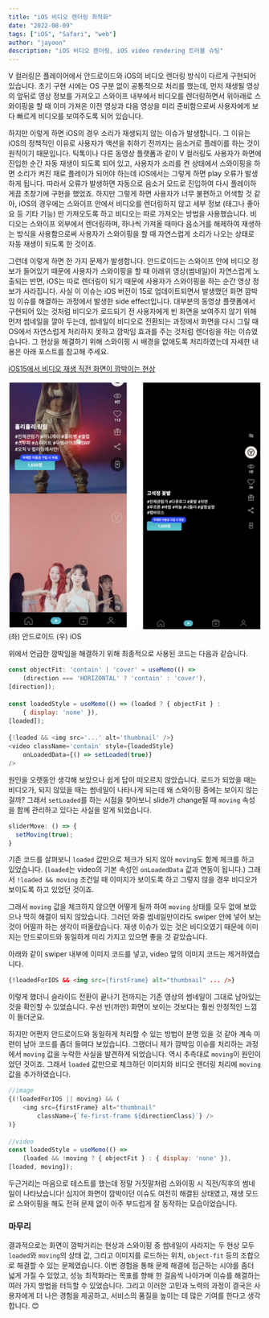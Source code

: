 ```yaml
---
title: "iOS 비디오 렌더링 최적화"
date: "2022-08-09"
tags: ["iOS", "Safari", "web"]
author: "jayoon"
description: "iOS 비디오 렌더링, iOS video rendering 트러블 슈팅"
---
```


V 컬러링은 플레이어에서 안드로이드와 iOS의 비디오 렌더링 방식이 다르게 구현되어 있습니다. 초기 구현 시에는 OS 구분 없이 공통적으로 처리를 했는데, 먼저 재생될 영상의 앞뒤로 영상 정보를 가져오고 스와이프 내부에서 비디오를 렌더링하면서 위아래로 스와이핑을 할 때 이미 가져온 이전 영상과 다음 영상을 미리 준비함으로써 사용자에게 보다 빠르게 비디오를 보여주도록 되어 있습니다.

하지만 이렇게 하면 iOS의 경우 소리가 재생되지 않는 이슈가 발생합니다. 그 이유는 iOS의 정책적인 이유로 사용자가 액션을 취하기 전까지는 음소거로 플레이를 하는 것이 원칙이기 때문입니다. 틱톡이나 다른 동영상 플랫폼과 같이 V 컬러링도 사용자가 화면에 진입한 순간 자동 재생이 되도록 되어 있고, 사용자가 소리를 켠 상태에서 스와이핑을 하면 소리가 켜진 채로 플레이가 되어야 하는데 iOS에서는 그렇게 하면 play 오류가 발생하게 됩니다. 따라서 오류가 발생하면 자동으로 음소거 모드로 진입하여 다시 플레이하게끔 초창기에 구현을 했었죠. 하지만 그렇게 하면 사용자가 너무 불편하고 어색할 것 같아, iOS의 경우에는 스와이프 안에서 비디오를 렌더링하지 않고 세부 정보 (태그나 좋아요 등 기타 기능) 만 가져오도록 하고 비디오는 따로 가져오는 방법을 사용했습니다. 비디오는 스와이프 외부에서 렌더링하며, 하나씩 가져올 때마다 음소거를 해제하여 재생하는 방식을 사용함으로써 사용자가 스와이핑을 할 때 자연스럽게 소리가 나오는 상태로 자동 재생이 되도록 한 것이죠.

그런데 이렇게 하면 한 가지 문제가 발생합니다. 안드로이드는 스와이프 안에 비디오 정보가 들어있기 때문에 사용자가 스와이핑을 할 때 아래위 영상(썸네일)이 자연스럽게 노출되는 반면, iOS는 따로 렌더링이 되기 때문에 사용자가 스와이핑을 하는 순간 영상 정보가 사라집니다. 사실 이 이슈는 iOS 버전이 15로 업데이트되면서 발생했던 화면 깜박임 이슈를 해결하는 과정에서 발생한 side effect입니다. 대부분의 동영상 플랫폼에서 구현되어 있는 것처럼 비디오가 로드되기 전 사용자에게 빈 화면을 보여주지 않기 위해 먼저 썸네일을 깔아 두는데, 썸네일이 비디오로 전환되는 과정에서 화면을 다시 그릴 때 OS에서 자연스럽게 처리하지 못하고 깜박임 효과를 주는 것처럼 렌더링을 하는 이슈였습니다. 그 현상을 해결하기 위해 스와이핑 시 배경을 없애도록 처리하였는데 자세한 내용은 아래 포스트를 참고해 주세요.

[iOS15에서 비디오 재생 직전 화면이 깜박이는 현상](https://jayoon-kong.github.io/ios15-rendering/)

![Android_iOS](./android_ios.png)
(좌) 안드로이드 (우) iOS

위에서 언급한 깜박임을 해결하기 위해 최종적으로 사용된 코드는 다음과 같습니다.

```javascript
const objectFit: 'contain' | 'cover' = useMemo(() => 
	(direction === 'HORIZONTAL' ? 'contain' : 'cover'), 
[direction]);

const loadedStyle = useMemo(() => (loaded ? { objectFit } : 
	{ display: 'none' }), 
[loaded]);

{!loaded && <img src='...' alt='thumbnail' />}
<video className='contain' style={loadedStyle} 
	onLoadedData={() => setLoaded(true)}
/>
```

원인을 오랫동안 생각해 보았으나 쉽게 답이 떠오르지 않았습니다. 로드가 되었을 때는 비디오가, 되지 않있을 때는 썸네일이 나타나게 되는데 왜 스와이핑 중에는 보이지 않는 걸까? 그래서 `setLoaded`를 하는 시점을 찾아보니 slide가 change될 때 `moving` 속성을 함께 관리하고 있다는 사실을 알게 되었습니다.

```javascript
sliderMove: () => {
  setMoving(true);
}
```

기존 코드를 살펴보니 `loaded` 값만으로 체크가 되지 않아 `moving`도 함께 체크를 하고 있었습니다. (`loaded`는 video의 기본 속성인 `onLoadedData` 값과 연동이 됩니다.) 그래서 `!loaded && moving` 조건일 때 이미지가 보이도록 하고 그렇지 않을 경우 비디오가 보이도록 하고 있었던 것이죠.

그래서 `moving` 값을 체크하지 않으면 어떻게 될까 하여 `moving` 상태를 모두 없애 보았으나 딱히 해결이 되지 않았습니다. 그러던 와중 썸네일만이라도 swiper 안에 넣어 보는 것이 어떨까 하는 생각이 떠올랐습니다. 재생 이슈가 있는 것은 비디오였기 때문에 이미지는 안드로이드와 동일하게 미리 가지고 있으면 좋을 것 같았습니다.

아래와 같이 swiper 내부에 이미지 코드를 넣고, video 앞의 이미지 코드는 제거하였습니다.

```html
{!loadedForIOS && <img src={firstFrame} alt="thumbnail" ... />}
```

이렇게 했더니 슬라이드 전환이 끝나기 전까지는 기존 영상의 썸네일이 그대로 남아있는 것을 확인할 수 있었습니다. 우선 빈(까만) 화면이 보이는 것보다는 훨씬 안정적인 느낌이 들더군요.

하지만 어쩐지 안드로이드와 동일하게 처리할 수 있는 방법이 분명 있을 것 같아 계속 미련이 남아 코드를 좀더 들여다 보았습니다. 그랬더니 제가 깜박임 이슈를 처리하는 과정에서 `moving` 값을 누락한 사실을 발견하게 되었습니다. 역시 추측대로 `moving`이 원인이었던 것이죠. 그래서 `loaded` 값만으로 체크하던 이미지와 비디오 렌더링 처리에 `moving` 값을 추가하였습니다.

```javascript
//image
{(!loadedForIOS || moving) && (
	<img src={firstFrame} alt="thumbnail" 
		className={`fe-first-frame ${directionClass}`} />
)}

//video
const loadedStyle = useMemo(() => 
	(loaded && !moving ? { objectFit } : { display: 'none' }), 
[loaded, moving]);
```

두근거리는 마음으로 테스트를 했는데 정말 거짓말처럼 스와이핑 시 직전/직후의 썸네일이 나타났습니다! 심지어 화면이 깜박이던 이슈도 여전히 해결된 상태였고, 재생 모드로 스와이핑을 해도 전혀 문제 없이 아주 부드럽게 잘 동작하는 모습이었습니다.

### 마무리

결과적으로는 화면이 깜박거리는 현상과 스와이핑 중 썸네일이 사라지는 두 현상 모두 `loaded`와 `moving`의 상태 값, 그리고 이미지를 로드하는 위치, `object-fit` 등의 조합으로 해결할 수 있는 문제였습니다.
이번 경험을 통해 문제 해결에 접근하는 시야를 좀더 넓게 가질 수 있었고, 성능 최적화라는 목표를 향해 한 걸음씩 나아가며 이슈를 해결하는 여러 가지 방법을 터득할 수 있었습니다.
그리고 이러한 고민과 노력의 과정이 결국은 사용자에게 더 나은 경험을 제공하고, 서비스의 품질을 높이는 데 많은 기여를 한다고 생각합니다. 😊